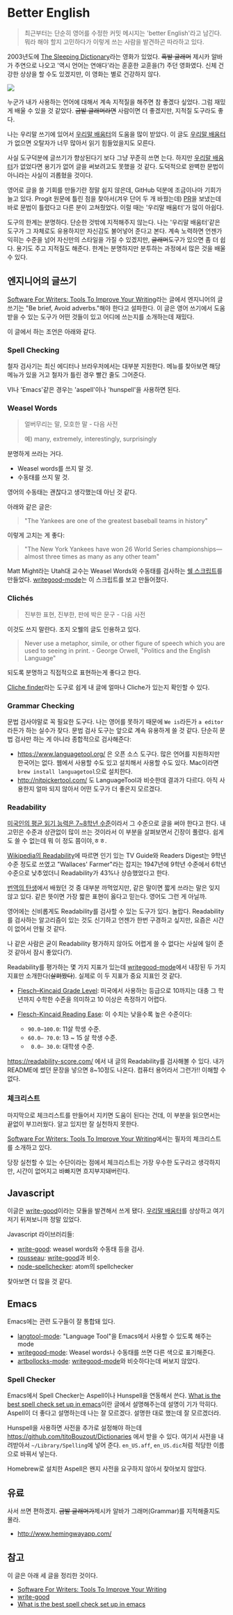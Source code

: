 # Better English

> 최근부터는 단순히 영어를 수정한 커밋 메시지는 'better English'라고 남긴다. 뭐라 해야 할지 고민하다가 이렇게 쓰는 사람을 발견하곤 따라하고 있다.

2003년도에 [The Sleeping Dictionary][]라는 영화가 있었다. ~~흑발 글래머~~ 제시카 알바가 주연으로 나오고 '역시 언어는 연애다'라는 훈훈한 교훈을(?) 주던 영화였다. 신체 건강한 상상을 할 수도 있겠지만, 이 영화는 별로 건강하지 않다.

![](better-english_the-sleeping-dictionary.jpg)

누군가 내가 사용하는 언어에 대해서 계속 지적질을 해주면 참 좋겠다 싶었다. 그럼 재밌게 배울 수 있을 것 같았다. ~~금발 글래머라면~~ 사람이면 더 좋겠지만, 지적질 도구라도 좋다.

나는 우리말 쓰기에 있어서 [우리말 배움터][urimal]의 도움을 많이 받았다. 이 글도 [우리말 배움터][urimal]가 없으면 오탈자가 너무 많아서 읽기 힘들었을지도 모른다.

사실 도구덕분에 글쓰기가 향상된다기 보다 그냥 꾸준히 쓰면 는다. 하지만 [우리말 배움터][urimal]가 없었다면 용기가 없어 글을 써보려고도 못했을 것 같다. 도덕적으로 완벽한 문법이 아니라는 사실이 괴롭혔을 것이다.

영어로 글을 쓸 기회를 만들기란 정말 쉽지 않은데, GitHub 덕분에 조금이나마 기회가 늘고 있다. Progit 원문에 틀린 점을 찾아서(겨우 단어 두 개 바꿨는데) [PR](https://github.com/progit/progit2/pull/232)을 보냈는데 바로 문법이 틀렸다고 다른 분이 고쳐줬었다. 이럴 때는 '우리말 배움터'가 많이 아쉽다.

도구의 한계는 분명하다. 단순한 것밖에 지적해주지 않는다. 나는 '우리말 배움터'같은 도구가 그 자체로도 유용하지만 자신감도 불어넣어 준다고 본다. 계속 노력하면 언젠가 익히는 수준을 넘어 자신만의 스타일을 가질 수 있겠지만, ~~글래머~~도구가 있으면 좀 더 쉽다. 용기도 주고 지적질도 해준다. 한계는 분명하지만 분투하는 과정에서 많은 것을 배울 수 있다.

[The Sleeping Dictionary]: http://www.imdb.com/title/tt0242888/

## 엔지니어의 글쓰기

[Software For Writers: Tools To Improve Your Writing][tools]라는 글에서 엔지니어의 글쓰기는 "Be brief, Avoid adverbs."해야 한다고 설파한다. 이 글은 영어 쓰기에서 도움 받을 수 있는 도구가 어떤 것들이 있고 어디에 쓰는지를 소개하는데 재밌다.

이 글에서 하는 조언은 아래와 같다.

### Spell Checking

철자 검사기는 최신 에디터나 브라우저에서는 대부분 지원한다. 메뉴를 찾아보면 해당 메뉴가 있을 거고 철자가 틀린 경우 빨간 줄도 그어준다.

VI나 'Emacs'같은 경우는 'aspell'이나 'hunspell'을 사용하면 된다.

### Weasel Words

> 얼버무리는 말, 모호한 말 - 다음 사전
>
> 예) many, extremely, interestingly, surprisingly

분명하게 쓰라는 거다.

- Weasel words를 쓰지 말 것.
- 수동태를 쓰지 말 것.

영어의 수동태는 괜찮다고 생각했는데 아닌 것 같다.

아래와 같은 글은:

> "The Yankees are one of the greatest baseball teams in history"

이렇게 고치는 게 좋다:

> "The New York Yankees have won 26 World Series championships—almost three times as many as any other team"

Matt Might라는 Utah대 교수는 Weasel Words와 수동태를 검사하는 [쉘 스크립트](http://matt.might.net/articles/shell-scripts-for-passive-voice-weasel-words-duplicates/)를 만들었다. [writegood-mode][]는 이 스크립트를 보고 만들어졌다.

### Clichés

> 진부한 표현, 진부한, 판에 박은 문구 - 다음 사전

이것도 쓰지 말란다. 조지 오웰의 글도 인용하고 있다.

> Never use a metaphor, simile, or other figure of speech which you are used to seeing in print. - George Orwell, "Politics and the English Language"

되도록 분명하고 직접적으로 표현하는게 좋다고 한다.

[Cliche finder](http://cliche.theinfo.org/)라는 도구로 쉽게 내 글에 얼마나 Cliche가 있는지 확인할 수 있다.

### Grammar Checking

문법 검사야말로 꼭 필요한 도구다. 나는 영어를 못하기 때문에 `We is`라든가 `a editor`라든가 하는 실수가 잦다. 문법 검사 도구는 앞으로 계속 유용하게 쓸 것 같다. 단순히 문법 검사만 하는 게 아니라 종합적으로 검사해준다:

- https://www.languagetool.org/ 은 오픈 소스 도구다. 많은 언어를 지원하지만 한국어는 없다. 웹에서 사용할 수도 있고 설치해서 사용할 수도 있다. Mac이라면 `brew install languagetool`으로 설치한다.
- http://nitpickertool.com/ 도 LanguageTool과 비슷한데 결과가 다르다. 아직 사용한지 얼마 되지 않아서 어떤 도구가 더 좋은지 모르겠다.

### Readability

[미국인의 평균 읽기 능력은 7~8학년 수준](http://en.wikipedia.org/wiki/Literacy_in_the_United_States#National_Assessment_of_Adult_Literacy_.28NAAL.29)이라서 그 수준으로 글을 써야 한다고 한다. 내 고민은 수준과 상관없이 많이 쓰는 것이라서 이 부분을 살펴보면서 긴장이 풀렸다. 쉽게도 쓸 수 없는데 뭐 이 정도 쯤이야,ㅎㅎ.

[Wikipedia의 Readability](http://en.wikipedia.org/wiki/Readability#Readability_and_newspaper_readership)에 따르면 인기 있는 TV Guide와 Readers Digest는 9학년 수준 정도로 쓰였고 "Wallaces' Farmer"라는 잡지는 1947년에 9학년 수준에서 6학년 수준으로 낮추었더니 Readability가 43%나 상승했었다고 한다.

[번역의 탄생](http://www.aladin.co.kr/shop/wproduct.aspx?ISBN=899179940X)에서 배웠던 것 중 대부분 까먹었지만, 같은 말이면 짧게 쓰라는 말은 잊지 않고 있다. 같은 뜻이면 가장 짧은 표현이 옳다고 믿는다. 영어도 그런 게 아닐까.

영어에는 신비롭게도 Readability를 검사할 수 있는 도구가 있다. 놀랍다. Readability를 검사하는 알고리즘이 있는 것도 신기하고 언젠가 한번 구경하고 싶지만, 요즘은 시간이 없어서 안될 것 같다.

나 같은 사람은 굳이 Readability 평가하지 않아도 어렵게 쓸 수 없다는 사실에 일이 준 것 같아서 잠시 좋았다(?).

Readability를 평가하는 몇 가지 지표가 있는데 [writegood-mode][]에서 내장된 두 가지 지표만 소개한다(~~살펴봤다~~). 실제로 이 두 지표가 중요 지표인 것 같다.

- [Flesch–Kincaid Grade Level](http://en.wikipedia.org/wiki/Flesch%E2%80%93Kincaid_readability_tests#Flesch.E2.80.93Kincaid_Grade_Level): 미국에서 사용하는 등급으로 10까지는 대충 그 학년까지 수학한 수준을 의미하고 10 이상은 측정하기 어렵다.

- [Flesch-Kincaid Reading Ease](http://en.wikipedia.org/wiki/Flesch%E2%80%93Kincaid_readability_tests#Flesch_Reading_Ease): 이 수치는 낮을수록 높은 수준이다:
    - `90.0–100.0`: 11살 학생 수준.
    - `60.0– 70.0`: 13 ~ 15 살 학생 수준.
    - ` 0.0– 30.0`: 대학생 수준.

https://readability-score.com/ 에서 내 글의 Readability를 검사해볼 수 있다. 내가 README에 썼던 문장을 넣으면 8~10정도 나온다. 컴퓨터 용어라서 그런가!! 이해할 수 없다.

### 체크리스트

마지막으로 체크리스트를 만들어서 지키면 도움이 된다는 건데, 이 부분을 읽으면서는 끝없이 부끄러웠다. 알고 있지만 잘 실천하지 못한다.

[Software For Writers: Tools To Improve Your Writing][tools]에서는 필자의 체크리스트를 소개하고 있다.

당장 실천할 수 있는 수단이라는 점에서 체크리스트는 가장 우수한 도구라고 생각하지만, 시간이 없어지고 바빠지면 흐지부지돼버린다.

## Javascript

이글은 [write-good][]이라는 모듈을 발견해서 쓰게 됐다. [우리말 배움터][urimal]를 상상하고 여기저기 뒤져보니까 정말 있었다.

Javascript 라이브러리들:

- [write-good][]: weasel words와 수동태 등을 검사.
- [rousseau][]: [write-good][]과 비슷.
- [node-spellchecker][]: atom의 spellchecker

찾아보면 더 많을 것 같다.

[write-good]: https://github.com/btford/write-good
[rousseau]: https://github.com/GitbookIO/rousseau
[node-spellchecker]: https://github.com/atom/node-spellchecker

## Emacs

Emacs에는 관련 도구들이 잘 통합돼 있다.

- [langtool-mode][]: "Language Tool"을 Emacs에서 사용할 수 있도록 해주는 mode
- [writegood-mode][]: Weasel words나 수동태를 쓰면 다른 색으로 표기해준다.
- [artbollocks-mode][]: [writegood-mode][]와 비슷하다는데 써보지 않았다.

[langtool-mode]: https://github.com/mhayashi1120/Emacs-langtool
[writegood-mode]: https://github.com/robertseaton/writegood-mode
[artbollocks-mode]: http://sachachua.com/blog/2011/12/emacs-artbollocks-mode-el-and-writing-more-clearly/

### Spell Checker

Emacs에서 Spell Checker는 Aspell이나 Hunspell을 연동해서 쓴다. [What is the best spell check set up in emacs][spell-check-emacs]이란 글에서 설명해주는데 설명이 기가 막히다. Aspell이 더 좋다고 설명하는데 나는 잘 모르겠다. 설명한 대로 했는데 잘 모르겠더라.

Hunspell을 사용하면 사전을 추가로 설정해야 하는데 https://github.com/titoBouzout/Dictionaries 에서 받을 수 있다. 여기서 사전을 내려받아서 `~/Library/Spelling`에 넣어 준다. `en_US.aff`, `en_US.dic`처럼 적당한 이름으로 바꿔서 넣는다.

Homebrew로 설치한 Aspell은 왠지 사전을 요구하지 않아서 찾아보지 않았다.

## 유료

사서 쓰면 편하겠지. ~~금발 글래머가~~제시카 알바가 그래머(Grammar)를 지적해줄지도 몰라.

- http://www.hemingwayapp.com/

## 참고

이 글은 아래 세 글을 정리한 것이다.

- [Software For Writers: Tools To Improve Your Writing][tools]
- [write-good][]
- [What is the best spell check set up in emacs][spell-check-emacs]

[tools]: http://rs.io/software-writers-tools-improve-writing/
[spell-check-emacs]: http://blog.binchen.org/posts/what-s-the-best-spell-check-set-up-in-emacs.html
[urimal]: http://urimal.cs.pusan.ac.kr/urimal_new/
